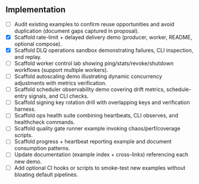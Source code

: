 ## Implementation
- [ ] Audit existing examples to confirm reuse opportunities and avoid duplication (document gaps captured in proposal).
- [x] Scaffold rate-limit + delayed delivery demo (producer, worker, README, optional compose).
- [x] Scaffold DLQ operations sandbox demonstrating failures, CLI inspection, and replay.
- [ ] Scaffold worker control lab showing ping/stats/revoke/shutdown workflows (support multiple workers).
- [ ] Scaffold autoscaling demo illustrating dynamic concurrency adjustments with metrics verification.
- [ ] Scaffold scheduler observability demo covering drift metrics, schedule-entry signals, and CLI checks.
- [ ] Scaffold signing key rotation drill with overlapping keys and verification harness.
- [ ] Scaffold ops health suite combining heartbeats, CLI observes, and healthcheck commands.
- [ ] Scaffold quality gate runner example invoking chaos/perf/coverage scripts.
- [ ] Scaffold progress + heartbeat reporting example and document consumption patterns.
- [ ] Update documentation (example index + cross-links) referencing each new demo.
- [ ] Add optional CI hooks or scripts to smoke-test new examples without bloating default pipelines.
